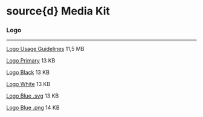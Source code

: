 # source{d} Media Kit

### Logo

---

[Logo Usage Guidelines](files/logo-usage-guidelines.pdf) 11,5 MB

[Logo Primary](files/sourced_logo-primary.svg) 13 KB

[Logo Black](files/sourced_logo_black.svg) 13 KB

[Logo White](files/sourced_logo_white.svg) 13 KB

[Logo Blue .svg](files/sourced-logo-blue.svg) 13 KB

[Logo Blue .png](files/sourced-logo-blue.png) 14 KB